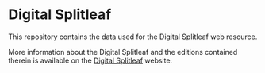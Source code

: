 # Digital Splitleaf
This repository contains the data used for the Digital Splitleaf web resource. 

More information about the Digital Splitleaf and the editions contained therein is available on the [Digital Splitleaf](https://splitleaf.org) website.
